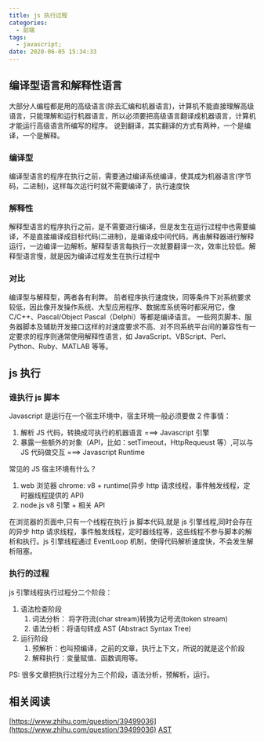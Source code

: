 ```yaml
---
title: js 执行过程
categories:
  - 前端
tags:
  - javascript;
date: 2020-06-05 15:34:33
---
```


## 编译型语言和解释性语言

大部分人编程都是用的高级语言(除去汇编和机器语言)，计算机不能直接理解高级语言，只能理解和运行机器语言，所以必须要把高级语言翻译成机器语言，计算机才能运行高级语言所编写的程序。
说到翻译，其实翻译的方式有两种，一个是编译，一个是解释。

### 编译型

编译型语言的程序在执行之前，需要通过编译系统编译，使其成为机器语言(字节码，二进制)，这样每次运行时就不需要编译了，执行速度快

### 解释性

解释型语言的程序执行之前，是不需要进行编译，但是发生在运行过程中也需要编译，不是直接编译成目标代码(二进制)，是编译成中间代码，再由解释器进行解释运行，一边编译一边解析。解释型语言每执行一次就要翻译一次，效率比较低。解释型语言慢，就是因为编译过程发生在执行过程中

### 对比

编译型与解释型，两者各有利弊。
前者程序执行速度快，同等条件下对系统要求较低，因此像开发操作系统、大型应用程序、数据库系统等时都采用它，像 C/C++、Pascal/Object Pascal（Delphi）等都是编译语言。
一些网页脚本、服务器脚本及辅助开发接口这样的对速度要求不高、对不同系统平台间的兼容性有一定要求的程序则通常使用解释性语言，如 JavaScript、VBScript、Perl、Python、Ruby、MATLAB 等等。

## js 执行

### 谁执行 js 脚本

Javascript 是运行在一个宿主环境中，宿主环境一般必须要做 2 件事情：

1. 解析 JS 代码，转换成可执行的机器语言 ===> Javascript 引擎
2. 暴露一些额外的对象（API，比如：setTimeout，HttpRequeust 等）,可以与 JS 代码做交互 ===> Javascript Runtime

常见的 JS 宿主环境有什么？

1. web 浏览器 chrome: v8 + runtime(异步 http 请求线程，事件触发线程，定时器线程提供的 API)
2. node.js v8 引擎 + 相关 API

在浏览器的页面中,只有一个线程在执行 js 脚本代码,就是 js 引擎线程,同时会存在的异步 http 请求线程，事件触发线程，定时器线程等，这些线程不参与脚本的解析和执行。js 引擎线程通过 EventLoop 机制，使得代码解析速度快，不会发生解析阻塞。

### 执行的过程

js 引擎线程执行过程分二个阶段：

1. 语法检查阶段
   1. 词法分析： 将字符流(char stream)转换为记号流(token stream)
   2. 语法分析：将语句转成 AST (Abstract Syntax Tree)
2. 运行阶段
   1. 预解析：也叫预编译，之前的文章，执行上下文，所说的就是这个阶段
   2. 解释执行：变量赋值、函数调用等。

PS: 很多文章把执行过程分为三个阶段，语法分析，预解析，运行。

## 相关阅读

[https://www.zhihu.com/question/39499036](https://www.zhihu.com/question/39499036)
[AST](https://esprima.org/demo/parse.html#)
